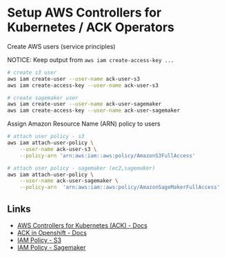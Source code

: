 # Setup AWS Controllers for Kubernetes / ACK Operators

Create AWS users (service principles)

NOTICE: Keep output from `aws iam create-access-key ...`

```sh
# create s3 user
aws iam create-user --user-name ack-user-s3
aws iam create-access-key --user-name ack-user-s3
```

```sh
# create sagemaker user
aws iam create-user --user-name ack-user-sagemaker
aws iam create-access-key --user-name ack-user-sagemaker
```

Assign Amazon Resource Name (ARN) policy to users

```sh
# attach user policy - s3
aws iam attach-user-policy \
    --user-name ack-user-s3 \
    --policy-arn 'arn:aws:iam::aws:policy/AmazonS3FullAccess'
```

```sh
# attach user policy - sagemaker (ec2,sagemaker)
aws iam attach-user-policy \
    --user-name ack-user-sagemaker \
    --policy-arn  'arn:aws:iam::aws:policy/AmazonSageMakerFullAccess'
```

## Links

- [AWS Controllers for Kubernetes (ACK) - Docs](https://aws-controllers-k8s.github.io/community/docs/community/overview/)
- [ACK in Openshift - Docs](https://aws-controllers-k8s.github.io/community/docs/user-docs/openshift)
- [IAM Policy - S3](https://github.com/aws-controllers-k8s/s3-controller/blob/main/config/iam/recommended-policy-arn)
- [IAM Policy - Sagemaker](https://github.com/aws-controllers-k8s/sagemaker-controller/blob/main/config/iam/recommended-policy-arn)
